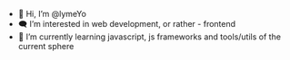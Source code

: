 - 👋 Hi, I’m @lymeYo
- 🗨 I’m interested in web development, or rather - frontend
- 🌱 I’m currently learning javascript, js frameworks and tools/utils of the current sphere

<!---
lymeYo/lymeYo is a ✨ special ✨ repository because its `README.md` (this file) appears on your GitHub profile.
You can click the Preview link to take a look at your changes.
--->
